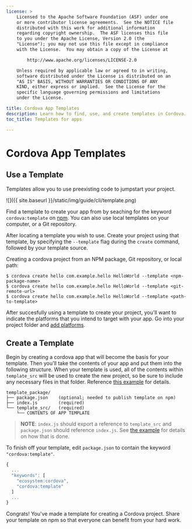 ```yaml
---
license: >
    Licensed to the Apache Software Foundation (ASF) under one
    or more contributor license agreements.  See the NOTICE file
    distributed with this work for additional information
    regarding copyright ownership.  The ASF licenses this file
    to you under the Apache License, Version 2.0 (the
    "License"); you may not use this file except in compliance
    with the License.  You may obtain a copy of the License at

        http://www.apache.org/licenses/LICENSE-2.0

    Unless required by applicable law or agreed to in writing,
    software distributed under the License is distributed on an
    "AS IS" BASIS, WITHOUT WARRANTIES OR CONDITIONS OF ANY
    KIND, either express or implied.  See the License for the
    specific language governing permissions and limitations
    under the License.

title: Cordova App Templates
description: Learn how to find, use, and create templates in Cordova.
toc_title: Templates for apps

---
```


# Cordova App Templates

## Use a Template

Templates allow you to use preexisting code to jumpstart your project. 

![]({{ site.baseurl }}/static/img/guide/cli/template.png)

Find a template to create your app from by seaching for the keyword `cordova:template` on [npm](https://www.npmjs.com/search?q=cordova%3Atemplate). You can also use local templates on your computer, or a Git repository.

After locating a template you wish to use. Create your project using that template, by specifying the `--template` flag during the `create` command, followed by your template source.

Creating a cordova project from an NPM package, Git repository, or local path:
```
$ cordova create hello com.example.hello HelloWorld --template <npm-package-name>
$ cordova create hello com.example.hello HelloWorld --template <git-remote-url>
$ cordova create hello com.example.hello HelloWorld --template <path-to-template>
```

After succesfully using a template to create your project, you'll want to indicate the platforms that you intend to target with your app. Go into your project folder and [add platforms](https://cordova.apache.org/docs/en/latest/guide/cli/index.html#add-platforms).

## Create a Template

Begin by creating a cordova app that will become the basis for your template. Then you'll take the contents of your app and put them into the following structure. When your template is used, all of the contents within `template_src` will be used to create the new project, so be sure to include any necessary files in that folder. Reference [this example](https://github.com/apache/cordova-app-hello-world) for details.

```
template_package/
├── package.json   	(optional; needed to publish template on npm)
├── index.js 		(required)
└── template_src/ 	(required)
    └── CONTENTS OF APP TEMPLATE
```
> __NOTE__: `index.js` should export a reference to `template_src` and `package.json` should reference `index.js`. See [the example](https://github.com/apache/cordova-app-hello-world) for details on how that is done.

To finish off your template, edit `package.json` to contain the keyword `"cordova:template"`.
```javascript
{
  ...
  "keywords": [
    "ecosystem:cordova",
    "cordova:template"
  ]
  ...
}
```

Congrats! You've made a template for creating a Cordova project. Share your template on npm so that everyone can benefit from your hard work.
